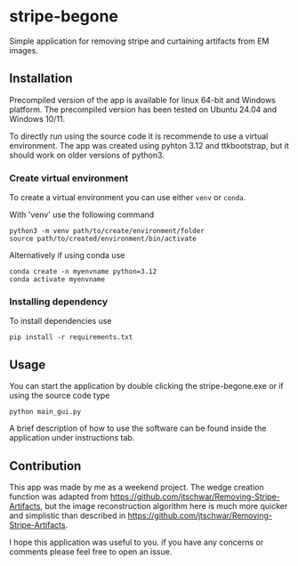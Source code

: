 # stripe-begone

Simple application for removing stripe and curtaining artifacts from EM images.

## Installation

Precompiled version of the app is available for linux 64-bit and Windows platform. The precompiled version has been tested on Ubuntu 24.04 and Windows 10/11.

To directly run using the source code it is recommende to use a virtual environment. The app was created using pyhton 3.12 and ttkbootstrap, but it should work on older versions of python3.

### Create virtual environment

To create a virtual environment you can use either `venv` or `conda`.

With 'venv' use the following command

`python3 -m venv path/to/create/environment/folder`\
`source path/to/created/environment/bin/activate`

Alternatively if using conda use

`conda create -n myenvname python=3.12`\
`conda activate myenvname`

### Installing dependency

To install dependencies use 

`pip install -r requirements.txt`

## Usage

You can start the application by double clicking the stripe-begone.exe or if using the source code type

`python main_gui.py`

A brief description of how to use the software can be found inside the application under instructions tab.

## Contribution

This app was made by me as a weekend project. The wedge creation function was adapted from https://github.com/jtschwar/Removing-Stripe-Artifacts, but the image reconstruction algorithm here is much more quicker and simplistic than described in https://github.com/jtschwar/Removing-Stripe-Artifacts.

I hope this application was useful to you. if you have any concerns or comments please feel free to open an issue.
